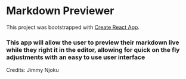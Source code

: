 # Markdown Previewer

This project was bootstrapped with [Create React App](https://github.com/facebook/create-react-app).

### This app will allow the user to preview their markdown live while they right it in the editor, allowing for quick on the fly adjustments with an easy to use user interface

Credits: Jimmy Njoku
